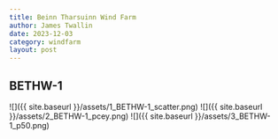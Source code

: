```yaml
---
title: Beinn Tharsuinn Wind Farm
author: James Twallin
date: 2023-12-03
category: windfarm
layout: post
---
```

BETHW-1
-------------
![]({{ site.baseurl }}/assets/1_BETHW-1_scatter.png)
![]({{ site.baseurl }}/assets/2_BETHW-1_pcey.png)
![]({{ site.baseurl }}/assets/3_BETHW-1_p50.png)

